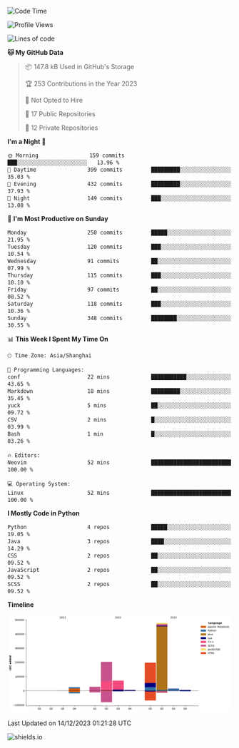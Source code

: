 <!--START_SECTION:waka-->
![Code Time](http://img.shields.io/badge/Code%20Time-367%20hrs%2036%20mins-blue)

![Profile Views](http://img.shields.io/badge/Profile%20Views-0-blue)

![Lines of code](https://img.shields.io/badge/From%20Hello%20World%20I%27ve%20Written-1.0%20million%20lines%20of%20code-blue)

**🐱 My GitHub Data** 

> 📦 147.8 kB Used in GitHub's Storage 
 > 
> 🏆 253 Contributions in the Year 2023
 > 
> 🚫 Not Opted to Hire
 > 
> 📜 17 Public Repositories 
 > 
> 🔑 12 Private Repositories 
 > 
**I'm a Night 🦉** 

```text
🌞 Morning                159 commits         ███░░░░░░░░░░░░░░░░░░░░░░   13.96 % 
🌆 Daytime                399 commits         █████████░░░░░░░░░░░░░░░░   35.03 % 
🌃 Evening                432 commits         █████████░░░░░░░░░░░░░░░░   37.93 % 
🌙 Night                  149 commits         ███░░░░░░░░░░░░░░░░░░░░░░   13.08 % 
```
📅 **I'm Most Productive on Sunday** 

```text
Monday                   250 commits         █████░░░░░░░░░░░░░░░░░░░░   21.95 % 
Tuesday                  120 commits         ███░░░░░░░░░░░░░░░░░░░░░░   10.54 % 
Wednesday                91 commits          ██░░░░░░░░░░░░░░░░░░░░░░░   07.99 % 
Thursday                 115 commits         ███░░░░░░░░░░░░░░░░░░░░░░   10.10 % 
Friday                   97 commits          ██░░░░░░░░░░░░░░░░░░░░░░░   08.52 % 
Saturday                 118 commits         ███░░░░░░░░░░░░░░░░░░░░░░   10.36 % 
Sunday                   348 commits         ████████░░░░░░░░░░░░░░░░░   30.55 % 
```


📊 **This Week I Spent My Time On** 

```text
🕑︎ Time Zone: Asia/Shanghai

💬 Programming Languages: 
conf                     22 mins             ███████████░░░░░░░░░░░░░░   43.65 % 
Markdown                 18 mins             █████████░░░░░░░░░░░░░░░░   35.45 % 
yuck                     5 mins              ██░░░░░░░░░░░░░░░░░░░░░░░   09.72 % 
CSV                      2 mins              █░░░░░░░░░░░░░░░░░░░░░░░░   03.99 % 
Bash                     1 min               █░░░░░░░░░░░░░░░░░░░░░░░░   03.26 % 

🔥 Editors: 
Neovim                   52 mins             █████████████████████████   100.00 % 

💻 Operating System: 
Linux                    52 mins             █████████████████████████   100.00 % 
```

**I Mostly Code in Python** 

```text
Python                   4 repos             █████░░░░░░░░░░░░░░░░░░░░   19.05 % 
Java                     3 repos             ████░░░░░░░░░░░░░░░░░░░░░   14.29 % 
CSS                      2 repos             ██░░░░░░░░░░░░░░░░░░░░░░░   09.52 % 
JavaScript               2 repos             ██░░░░░░░░░░░░░░░░░░░░░░░   09.52 % 
SCSS                     2 repos             ██░░░░░░░░░░░░░░░░░░░░░░░   09.52 % 
```



**Timeline**

![Lines of Code chart](https://raw.githubusercontent.com/kopp4/kopp4/main/assets/bar_graph.png)


 Last Updated on 14/12/2023 01:21:28 UTC
<!--END_SECTION:waka-->
![shields.io](https://img.shields.io/github/commit-activity/w/kopp4/kopp4?color=g&label=abusing%20bot&style=flat-square)
